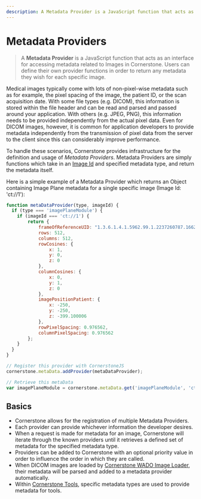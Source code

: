 ```yaml
---
description: A Metadata Provider is a JavaScript function that acts as an interface for accessing metadata related to Images in Cornerstone.
---
```


# Metadata Providers

> A **Metadata Provider** is a JavaScript function that acts as an interface for accessing metadata related to Images in Cornerstone. Users can define their own provider functions in order to return any metadata they wish for each specific image.

Medical images typically come with lots of non-pixel-wise metadata such as for example, the pixel spacing of the image, the patient ID, or the scan acquisition date. With some file types (e.g. DICOM), this information is stored within the file header and can be read and parsed and passed around your application. With others (e.g. JPEG, PNG), this information needs to be provided independently from the actual pixel data. Even for DICOM images, however, it is common for application developers to provide metadata independently from the transmission of pixel data from the server to the client since this can considerably improve performance.

To handle these scenarios, Cornerstone provides infrastructure for the definition and usage of *Metadata Providers*. Metadata Providers are simply functions which take in an [Image Id](image-ids.md) and specified metadata type, and return the metadata itself.

Here is a simple example of a Metadata Provider which returns an Object containing Image Plane metadata for a single specific image (Image Id: 'ct://1'):

````javascript
function metaDataProvider(type, imageId) {
  if (type === 'imagePlaneModule') {
    if (imageId === 'ct://1') {
        return {
            frameOfReferenceUID: "1.3.6.1.4.1.5962.99.1.2237260787.1662717184.1234892907507.1411.0",
            rows: 512,
            columns: 512,
            rowCosines: {
                x: 1,
                y: 0,
                z: 0
            },
            columnCosines: {
                x: 0,
                y: 1,
                z: 0
            },
            imagePositionPatient: {
                x: -250,
                y: -250,
                z: -399.100006
            },
            rowPixelSpacing: 0.976562,
            columnPixelSpacing: 0.976562
        };
    }
  }
}

// Register this provider with CornerstoneJS
cornerstone.metaData.addProvider(metaDataProvider);

// Retrieve this metaData
var imagePlaneModule = cornerstone.metaData.get('imagePlaneModule', 'ct://1');
````

## Basics
  * Cornerstone allows for the registration of multiple Metadata Providers.
  * Each provider can provide whichever information the developer desires.
  * When a request is made for metadata for an image, Cornerstone will iterate through the known providers until it retrieves a defined set of metadata for the specified metadata type.
  * Providers can be added to Cornerstone with an optional priority value in order to influence the order in which they are called.
  * When DICOM images are loaded by [Cornerstone WADO Image Loader](https://github.com/cornerstonejs/cornerstoneWADOImageLoader), their metadata will be parsed and added to a metadata provider automatically.
  * Within [Cornerstone Tools](https://github.com/cornerstonejs/cornerstoneTools), specific metadata types are used to provide metadata for tools.
